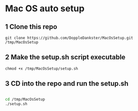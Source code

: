 # Mac OS auto setup

## 1 Clone this repo

`git clone https://github.com/DoppleDankster/MacOsSetup.git /tmp/MacOsSetup`

## 2 Make the setup.sh script executable

`chmod +x /tmp/MacOsSetup/setup.sh`

## 3 CD into the repo and run the setup.sh

```bash

cd /tmp/MacOsSetup
./setup.sh
```

